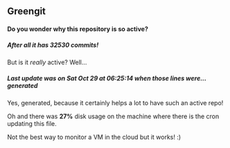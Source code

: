 ## Greengit

#### Do you wonder why this repository is so active?

##### After all it has 32530 commits!

But is it *really* active? Well...

##### Last update was on Sat Oct 29 at 06:25:14 when those lines were... generated

Yes, generated, because it certainly helps a lot to have such an active repo!

Oh and there was **27%** disk usage on the machine
where there is the cron updating this file.

Not the best way to monitor a VM in the cloud but it works! :)
